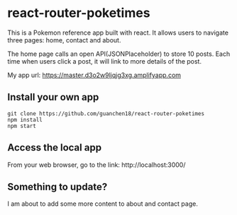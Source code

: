# react-router-poketimes 
This is a Pokemon reference app built with react. It allows users to navigate three pages: home, contact and about.

The home page calls an open API(JSONPlaceholder) to store 10 posts. Each time when users click a post, it will link to more details of the post.

My app url: https://master.d3o2w9ljqjg3xg.amplifyapp.com 

## Install your own app
```
git clone https://github.com/guanchen18/react-router-poketimes
npm install
npm start
```

## Access the local app
From your web browser, go to the link: http://localhost:3000/

## Something to update?
I am about to add some more content to about and contact page.
